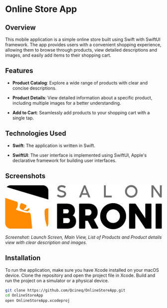 # Online Store App

## Overview

This mobile application is a simple online store built using Swift with SwiftUI framework. The app provides users with a convenient shopping experience, allowing them to browse through products, view detailed descriptions and images, and easily add items to their shopping cart.

## Features

- **Product Catalog**: Explore a wide range of products with clear and concise descriptions.
  
- **Product Details**: View detailed information about a specific product, including multiple images for a better understanding.

- **Add to Cart**: Seamlessly add products to your shopping cart with a single tap.

## Technologies Used

- **Swift**: The application is written in Swift.

- **SwiftUI**: The user interface is implemented using SwiftUI, Apple's declarative framework for building user interfaces.

## Screenshots

![Product Details](OnlineStoreApp/Assets.xcassets/Logo/logo-main.imageset/logo-main.png)

*Screenshot: Launch Screen, Main View, List of Products and Product details view with clear description and images.*

## Installation

To run the application, make sure you have Xcode installed on your macOS device. Clone the repository and open the project file in Xcode. Build and run the project on a simulator or a physical device.

```bash
git clone https://github.com/Qcineq/OnlineStoreApp.git
cd OnlineStoreApp
open OnlineStoreApp.xcodeproj
